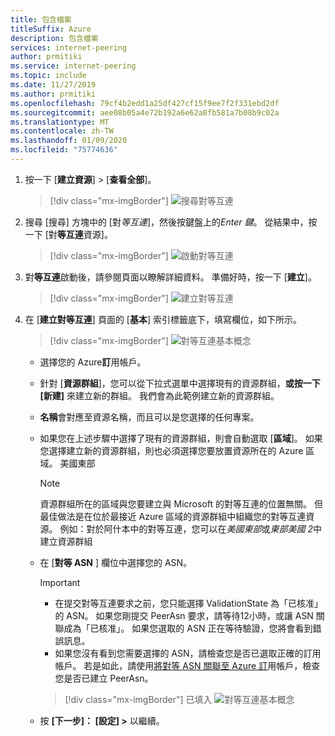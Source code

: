 ```yaml
---
title: 包含檔案
titleSuffix: Azure
description: 包含檔案
services: internet-peering
author: prmitiki
ms.service: internet-peering
ms.topic: include
ms.date: 11/27/2019
ms.author: prmitiki
ms.openlocfilehash: 79cf4b2edd1a25df427cf15f9ee7f2f331ebd2df
ms.sourcegitcommit: aee08b05a4e72b192a6e62a8fb581a7b08b9c02a
ms.translationtype: MT
ms.contentlocale: zh-TW
ms.lasthandoff: 01/09/2020
ms.locfileid: "75774636"
---
```

1. 按一下 [**建立資源**] > [**查看全部**]。

    > [!div class="mx-imgBorder"]
    > ![搜尋對等互連](../media/setup-seeall.png)

1. 搜尋 [搜尋] 方塊中的 [對*等互連*]，然後按鍵盤上的*Enter 鍵*。 從結果中，按一下 [對**等互連**資源]。

    > [!div class="mx-imgBorder"]
    > ![啟動對等互連](../media/setup-launch.png)

1. 對**等互連**啟動後，請參閱頁面以瞭解詳細資料。 準備好時，按一下 [**建立**]。

    > [!div class="mx-imgBorder"]
    > ![建立對等互連](../media/setup-create.png)

1. 在 [**建立對等互連**] 頁面的 [**基本**] 索引標籤底下，填寫欄位，如下所示。

    > [!div class="mx-imgBorder"]
    > ![對等互連基本概念](../media/setup-basics-tab.png)

    * 選擇您的 Azure**訂**用帳戶。
    * 針對 [**資源群組**]，您可以從下拉式選單中選擇現有的資源群組，**或按一下 [新建]** 來建立新的群組。 我們會為此範例建立新的資源群組。
    * **名稱**會對應至資源名稱，而且可以是您選擇的任何專案。
    * 如果您在上述步驟中選擇了現有的資源群組，則會自動選取 [**區域**]。 如果您選擇建立新的資源群組，則也必須選擇您要放置資源所在的 Azure 區域。 美國東部

        > [!NOTE]
        > 資源群組所在的區域與您要建立與 Microsoft 的對等互連的位置無關。 但最佳做法是在位於最接近 Azure 區域的資源群組中組織您的對等互連資源。 例如：對於阿什本中的對等互連，您可以在*美國東部*或*東部美國 2*中建立資源群組

    * 在 [**對等 ASN** ] 欄位中選擇您的 ASN。

        > [!IMPORTANT]
        > * 在提交對等互連要求之前，您只能選擇 ValidationState 為「已核准」的 ASN。 如果您剛提交 PeerAsn 要求，請等待12小時，或讓 ASN 關聯成為「已核准」。 如果您選取的 ASN 正在等待驗證，您將會看到錯誤訊息。 
        > * 如果您沒有看到您需要選擇的 ASN，請檢查您是否已選取正確的訂用帳戶。 若是如此，請使用[將對等 ASN 關聯至 Azure 訂](../howto-subscription-association-portal.md)用帳戶，檢查您是否已建立 PeerAsn。

        > [!div class="mx-imgBorder"]
        > 已填入 ![對等互連基本概念](../media/setup-direct-basics-filled-tab.png)

    * 按 **[下一步]： [設定] >** 以繼續。
